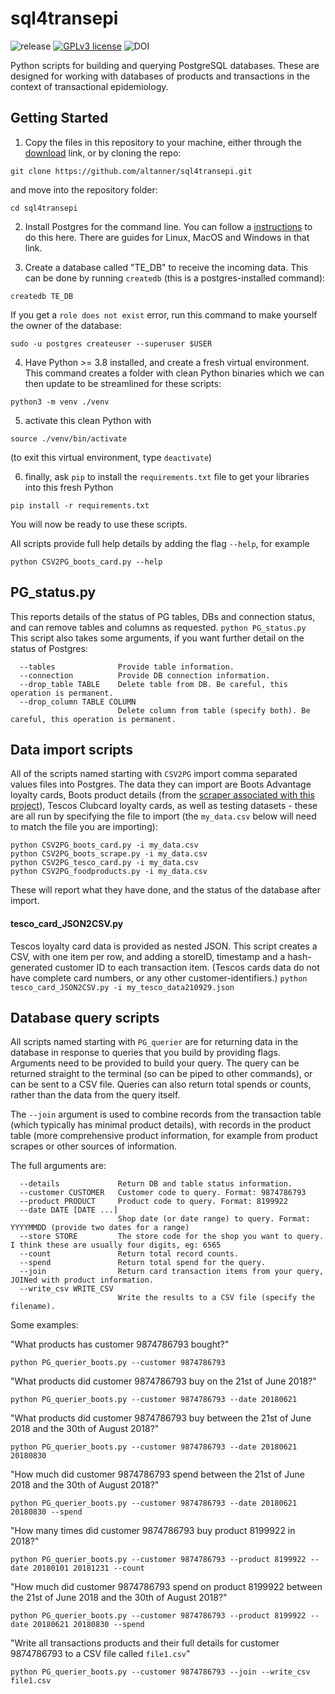# sql4transepi

  ![release](https://img.shields.io/badge/release-beta-brightgreen)
  [![GPLv3 license](https://img.shields.io/badge/licence-GPL_v3-blue.svg)](http://perso.crans.org/besson/LICENSE.html)
  ![DOI](https://img.shields.io/badge/DOI-TBC-blue.svg)

Python scripts for building and querying PostgreSQL databases. These are designed for working with databases of products and transactions in the context of transactional epidemiology.

## Getting Started

1. Copy the files in this repository to your machine, either through the [download](https://github.com/altanner/sql4transepi/archive/refs/heads/main.zip) link, or by cloning the repo:

`git clone https://github.com/altanner/sql4transepi.git`

and move into the repository folder:

`cd sql4transepi`

2. Install Postgres for the command line. You can follow a [instructions](https://www.postgresqltutorial.com/install-postgresql/) to do this here. There are guides for Linux, MacOS and Windows in that link.

3. Create a database called "TE_DB" to receive the incoming data. This can be done by running `createdb` (this is a postgres-installed command):

`createdb TE_DB`

If you get a `role does not exist` error, run this command to make yourself the owner of the database:

`sudo -u postgres createuser --superuser $USER`

4. Have Python >= 3.8 installed, and create a fresh virtual environment. This command creates a folder with clean Python binaries which we can then update to be streamlined for these scripts:

`python3 -m venv ./venv`

5. activate this clean Python with

`source ./venv/bin/activate`

(to exit this virtual environment, type `deactivate`)

6. finally, ask `pip` to install the `requirements.txt` file to get your libraries into this fresh Python

`pip install -r requirements.txt`

You will now be ready to use these scripts.

All scripts provide full help details by adding the flag `--help`, for example

```python CSV2PG_boots_card.py --help```

## PG_status.py
This reports details of the status of PG tables, DBs and connection status, and can remove tables and columns as requested.
```python PG_status.py```
This script also takes some arguments, if you want further detail on the status of Postgres:
```
  --tables              Provide table information.
  --connection          Provide DB connection information.
  --drop_table TABLE    Delete table from DB. Be careful, this operation is permanent.
  --drop_column TABLE COLUMN
                        Delete column from table (specify both). Be careful, this operation is permanent.
```

## Data import scripts 
All of the scripts named starting with `CSV2PG` import comma separated values files into Postgres. The data they can import are Boots Advantage loyalty cards, Boots product details (from the [scraper associated with this project](github.com/altanner/snax2)), Tescos Clubcard loyalty cards, as well as testing datasets - these are all run by specifying the file to import (the `my_data.csv` below will need to match the file you are importing):
```
python CSV2PG_boots_card.py -i my_data.csv
python CSV2PG_boots_scrape.py -i my_data.csv
python CSV2PG_tesco_card.py -i my_data.csv
python CSV2PG_foodproducts.py -i my_data.csv
```
These will report what they have done, and the status of the database after import.

#### tesco_card_JSON2CSV.py 
Tescos loyalty card data is provided as nested JSON. This script creates a CSV, with one item per row, and adding a storeID, timestamp and a hash-generated customer ID to each transaction item. (Tescos cards data do not have complete card numbers, or any other customer-identifiers.)
```python tesco_card_JSON2CSV.py -i my_tesco_data210929.json```

## Database query scripts 
All scripts named starting with `PG_querier` are for returning data in the database in response to queries that you build by providing flags. Arguments need to be provided to build your query. The query can be returned straight to the terminal (so can be piped to other commands), or can be sent to a CSV file. Queries can also return total spends or counts, rather than the data from the query itself.

The `--join` argument is used to combine records from the transaction table (which typically has minimal product details), with records in the product table (more comprehensive product information, for example from product scrapes or other sources of information.

The full arguments are:

```
  --details             Return DB and table status information.
  --customer CUSTOMER   Customer code to query. Format: 9874786793
  --product PRODUCT     Product code to query. Format: 8199922
  --date DATE [DATE ...]
                        Shop date (or date range) to query. Format: YYYYMMDD (provide two dates for a range)
  --store STORE         The store code for the shop you want to query. I think these are usually four digits, eg: 6565
  --count               Return total record counts.
  --spend               Return total spend for the query.
  --join                Return card transaction items from your query, JOINed with product information.
  --write_csv WRITE_CSV
                        Write the results to a CSV file (specify the filename).
```

Some examples:

"What products has customer 9874786793 bought?"
```
python PG_querier_boots.py --customer 9874786793
```
"What products did customer 9874786793 buy on the 21st of June 2018?"
```
python PG_querier_boots.py --customer 9874786793 --date 20180621
```
"What products did customer 9874786793 buy between the 21st of June 2018 and the 30th of August 2018?"
```
python PG_querier_boots.py --customer 9874786793 --date 20180621 20180830
```
"How much did customer 9874786793 spend between the 21st of June 2018 and the 30th of August 2018?"
```
python PG_querier_boots.py --customer 9874786793 --date 20180621 20180830 --spend
```
"How many times did customer 9874786793 buy product 8199922 in 2018?"
```
python PG_querier_boots.py --customer 9874786793 --product 8199922 --date 20180101 20181231 --count
```
"How much did customer 9874786793 spend on product 8199922 between the 21st of June 2018 and the 30th of August 2018?"
```
python PG_querier_boots.py --customer 9874786793 --product 8199922 --date 20180621 20180830 --spend
```
"Write all transactions products and their full details for customer 9874786793 to a CSV file called `file1.csv`"
```
python PG_querier_boots.py --customer 9874786793 --join --write_csv file1.csv
```
